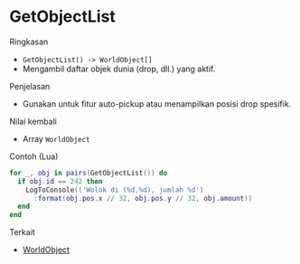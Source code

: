 # GetObjectList

Ringkasan
- `GetObjectList() -> WorldObject[]`
- Mengambil daftar objek dunia (drop, dll.) yang aktif.

Penjelasan
- Gunakan untuk fitur auto-pickup atau menampilkan posisi drop spesifik.

Nilai kembali
- Array `WorldObject`

Contoh (Lua)
```lua
for _, obj in pairs(GetObjectList()) do
  if obj.id == 242 then
    LogToConsole(('Wolok di (%d,%d), jumlah %d')
      :format(obj.pos.x // 32, obj.pos.y // 32, obj.amount))
  end
end
```

Terkait
- [WorldObject](../structures/WorldObject.md)

